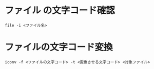 # ファイル の文字コード確認

```
file -i <ファイル名>
```

# ファイルの文字コード変換
```
iconv -f <ファイルの文字コード> -t <変換させる文字コード> <対象ファイル>
```

